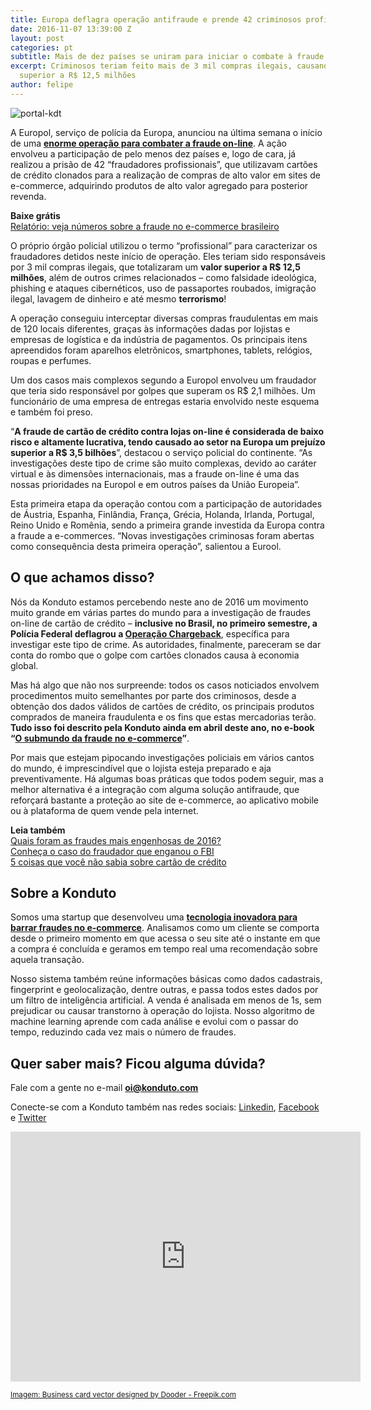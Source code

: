 ```yaml
---
title: Europa deflagra operação antifraude e prende 42 criminosos profissionais
date: 2016-11-07 13:39:00 Z
layout: post
categories: pt
subtitle: Mais de dez países se uniram para iniciar o combate à fraude on-line
excerpt: Criminosos teriam feito mais de 3 mil compras ilegais, causando prejuízo
  superior a R$ 12,5 milhões
author: felipe
---
```


![portal-kdt](/images/161107-cartao-algema.png)

A Europol, serviço de polícia da Europa, anunciou na última semana o início de uma **[enorme operação para combater a fraude on-line](https://www.europol.europa.eu/newsroom/news/first-european-wide-action-e-commerce-fraud-sees-arrest-of-42)**. A ação envolveu a participação de pelo menos dez países e, logo de cara, já realizou a prisão de 42 “fraudadores profissionais”, que utilizavam cartões de crédito clonados para a realização de compras de alto valor em sites de e-commerce, adquirindo produtos de alto valor agregado para posterior revenda.

**Baixe grátis**  
[Relatório: veja números sobre a fraude no e-commerce brasileiro](http://ebooks.konduto.com/raio-x-da-fraude-2016-1semestre?utm_source=konduto&utm_medium=blog&utm_campaign=conteudo-europol)  

O próprio órgão policial utilizou o termo “profissional” para caracterizar os fraudadores detidos neste início de operação. Eles teriam sido responsáveis por 3 mil compras ilegais, que totalizaram um **valor superior a R$ 12,5 milhões**, além de outros crimes relacionados – como falsidade ideológica, phishing e ataques cibernéticos, uso de passaportes roubados, imigração ilegal, lavagem de dinheiro e até mesmo **terrorismo**!

A operação conseguiu interceptar diversas compras fraudulentas em mais de 120 locais diferentes, graças às informações dadas por lojistas e empresas de logística e da indústria de pagamentos. Os principais itens apreendidos foram aparelhos eletrônicos, smartphones, tablets, relógios, roupas e perfumes. 

Um dos casos mais complexos segundo a Europol envolveu um fraudador que teria sido responsável por golpes que superam os R$ 2,1 milhões. Um funcionário de uma empresa de entregas estaria envolvido neste esquema e também foi preso.

“**A fraude de cartão de crédito contra lojas on-line é considerada de baixo risco e altamente lucrativa, tendo causado ao setor na Europa um prejuízo superior a R$ 3,5 bilhões**”, destacou o serviço policial do continente. “As investigações deste tipo de crime são muito complexas, devido ao caráter virtual e às dimensões internacionais, mas a fraude on-line é uma das nossas prioridades na Europol e em outros países da União Europeia”. 

Esta primeira etapa da operação contou com a participação de autoridades de Áustria, Espanha, Finlândia, França, Grécia, Holanda, Irlanda, Portugal, Reino Unido e Romênia, sendo a primeira grande investida da Europa contra a fraude a e-commerces. “Novas investigações criminosas foram abertas como consequência desta primeira operação”, salientou a Eurool.  

## O que achamos disso? 

Nós da Konduto estamos percebendo neste ano de 2016 um movimento muito grande em várias partes do mundo para a investigação de fraudes on-line de cartão de crédito – **inclusive no Brasil, no primeiro semestre, a Polícia Federal deflagrou a [Operação Chargeback](https://blog.konduto.com/pt/2016/05/operacao-chargeback-policia-federal/?utm_source=konduto&utm_medium=blog&utm_campaign=conteudo-europol)**, específica para investigar este tipo de crime. As autoridades, finalmente, pareceram se dar conta do rombo que o golpe com cartões clonados causa à economia global. 

Mas há algo que não nos surpreende: todos os casos noticiados envolvem procedimentos muito semelhantes por parte dos criminosos, desde a obtenção dos dados válidos de cartões de crédito, os principais produtos comprados de maneira fraudulenta e os fins que estas mercadorias terão. **Tudo isso foi descrito pela Konduto ainda em abril deste ano, no e-book “[O submundo da fraude no e-commerce](http://ebooks.konduto.com/submundo-da-fraude?utm_source=konduto&utm_medium=blog&utm_campaign=conteudo-europol)”**.  

Por mais que estejam pipocando investigações policiais em vários cantos do mundo, é imprescindível que o lojista esteja preparado e aja preventivamente. Há algumas boas práticas que todos podem seguir, mas a melhor alternativa é a integração com alguma solução antifraude, que reforçará bastante a proteção ao site de e-commerce, ao aplicativo mobile ou à plataforma de quem vende pela internet. 

**Leia também**  
[Quais foram as fraudes mais engenhosas de 2016?](https://blog.konduto.com/pt/2016/07/fraudes-mais-impressionantes-2016-1/?utm_source=konduto&utm_medium=blog&utm_campaign=conteudo-fraude-europol)  
[Conheça o caso do fraudador que enganou o FBI](https://blog.konduto.com/pt/2016/07/fraudador-que-enganou-o-fbi/?utm_source=konduto&utm_medium=blog&utm_campaign=conteudo-fraude-europol)  
[5 coisas que você não sabia sobre cartão de crédito](https://blog.konduto.com/pt/2014/09/5-coisas-que-voce-nao-sabia-sobre-cartao-de-credito/?utm_source=konduto&utm_medium=blog&utm_campaign=conteudo-fraude-europol)

## Sobre a Konduto

Somos uma startup que desenvolveu uma **[tecnologia inovadora para barrar fraudes no e-commerce](http://konduto.com/?utm_source=konduto&utm_medium=blog&utm_campaign=conteudo)**. Analisamos como um cliente se comporta desde o primeiro momento em que acessa o seu site até o instante em que a compra é concluída e geramos em tempo real uma recomendação sobre aquela transação.

Nosso sistema também reúne informações básicas como dados cadastrais, fingerprint e geolocalização, dentre outras, e passa todos estes dados por um filtro de inteligência artificial. A venda é analisada em menos de 1s, sem prejudicar ou causar transtorno à operação do lojista. Nosso algoritmo de machine learning aprende com cada análise e evolui com o passar do tempo, reduzindo cada vez mais o número de fraudes.
 
## Quer saber mais? Ficou alguma dúvida? 

Fale com a gente no e-mail **oi@konduto.com**         	
 
Conecte-se com a Konduto também nas redes sociais: [Linkedin](https://www.linkedin.com/company/konduto), [Facebook](https://www.facebook.com/konduto) e [Twitter](https://twitter.com/Konduto_) 
 
<iframe src="https://www.facebook.com/plugins/video.php?href=https%3A%2F%2Fwww.facebook.com%2Fkonduto%2Fvideos%2F613187352119217%2F&show_text=1&width=560" width="560" height="400" style="border:none;overflow:hidden" scrolling="no" frameborder="0" allowTransparency="true"></iframe>

<small>[Imagem: Business card vector designed by Dooder - Freepik.com](http://www.freepik.com/free-photos-vectors/business-card)</small>